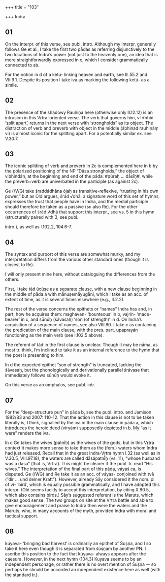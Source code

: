 +++
title = "103"

+++
Indra


## 01
On the interpr. of this verse, see publ. intro. Although my interpr. generally follows Ge et al., I take the first two pādas as referring disjunctively to the two locations of Indra’s power (not just to the heavenly one), an idea that is more straightforwardly expressed in c, which I consider grammatically connected to ab.

For the notion in d of a ketú- linking heaven and earth, see III.55.2 and VII.9.1. Despite its position I take iva as marking the following ketú- as a simile.


## 02
The presence of the shadowy Rauhiṇa here (otherwise only II.12.12) is an intrusion in this Vṛtra-oriented verse. The verb that governs him, ví √bhid ‘split apart’, returns in the next verse with ‘strongholds” as its object. The distraction of verb and preverb with object in the middle (ábhinad rauhiṇáṃ ví) is almost iconic for the splitting apart. For a potentially similar ex. see V.30.7.


## 03
The iconic splitting of verb and preverb in 2c is complemented here in b by the polarized positioning of the NP “Dāsa strongholds,” the object of vibhindán, at the beginning and end of the pāda: #púraḥ … dā́sīḥ#, while the preverb+verb are univerbated in the participle (as against 2c).

Ge (/WG) take śraddádhāna ójaḥ as transitive-reflexive, “trusting in his own power,” but as Old argues, śrád √dhā, a signature word of this set of hymns, expresses the trust that people have in Indra, and the medial participle should therefore be taken as a passive (so also Re). For the other occurrences of śrád √dhā that support this interpr., see vs. 5 in this hymn (structurally paired with 3; see publ.

intro.), as well as I.102.2, 104.6-7.


## 04
The syntax and purport of this verse are somewhat murky, and my interpretation differs from the various other standard ones (though it is closest to Re).

I will only present mine here, without cataloguing the differences from the others.

First, I take tád ūcúṣe as a separate clause, with a new clause beginning in the middle of pāda a with mā́nuṣemā́yugā́ni, which I take as an acc. of extent of time, as it is several times elsewhere (e.g., II.2.2).

The rest of the verse concerns the epithets or “names” Indra has and, in part, how he acquires them: maghávan- ‘bounteous’ in b, vajrín- ‘mace-bearer’ in c, and sūnúḥ (śávasaḥ) ‘son (of strength)’ in d. On Indra’s acquisition of a sequence of names, see also VIII.80. I take c as containing the predication of the main clause, with the pres. part. upaprayán functioning as the main verb (see I.102.5 above).

The referent of tád in the first clause is unclear. Though it may be nā́ma, as most tr. think, I’m inclined to take it as an internal reference to the hymn that the poet is presenting to him.

In d the expected epithet “son of strength” is truncated, lacking the śávasaḥ, but the phonologically and derivationally parallel śrávase that immediately follows sūnúḥ would evoke it.

On this verse as an omphalos, see publ. intr.


## 07
For the “deep-structure pun” in pāda b, see the publ. intro. and Jamison 1982/83 and 2007: 110-12. That the action in this clause is not to be taken literally is, I think, signalled by the iva in the main clause in pāda a, which introduces the heroic deed (vīryàm) supposedly depicted in b. My “as it were” renders the iva.

In c Ge takes the wives (pátnīḥ) as the wives of the gods, but in this Vṛtra context it makes more sense to take them as the (fem.) waters whom Indra had just released. Recall that in the great Indra-Vṛtra hymn I.32 (as well as in V.30.5, VIII.97.18), the waters are called dāsápatnīḥ (vs. 11), “whose husband was a dāsa” (that is, Vṛtra). This might be clearer if the publ. tr. read “His wives.” The interpretation of the final part of this pāda, váyaś ca, is disputed. Ge (/WG) and Re take it as an acc. of váyas- conjoined with tvā (“dir … und deiner Kraft”). However, already Sāy considered it the nom. pl. of ví- ‘bird’, which is equally possible grammatically, and I have adopted this interpr. (Old seems tacitly to accept this interpretation, by citing X.80.5, which also contains birds.) Sāy’s suggested referent is the Maruts, which makes good sense. The two groups on site at the Vṛtra battle and able to give encouragement and praise to Indra then were the waters and the Maruts, who, in many accounts of the myth, provided Indra with moral and tactical support.


## 08
kúyava- ‘bringing bad harvest’ is ordinarily an epithet of Śuṣṇa, and I so take it here even though it is separated from śúṣṇam by another PN. I ascribe this position to the fact that kúyava- always appears after the caesura. However, in the next hymn (104.3) Kuyava seems to be an independent personage, or rather there is no overt mention of Śuṣṇa -- so perhaps he should be accorded an independent existence here as well (with the standard tr.).

